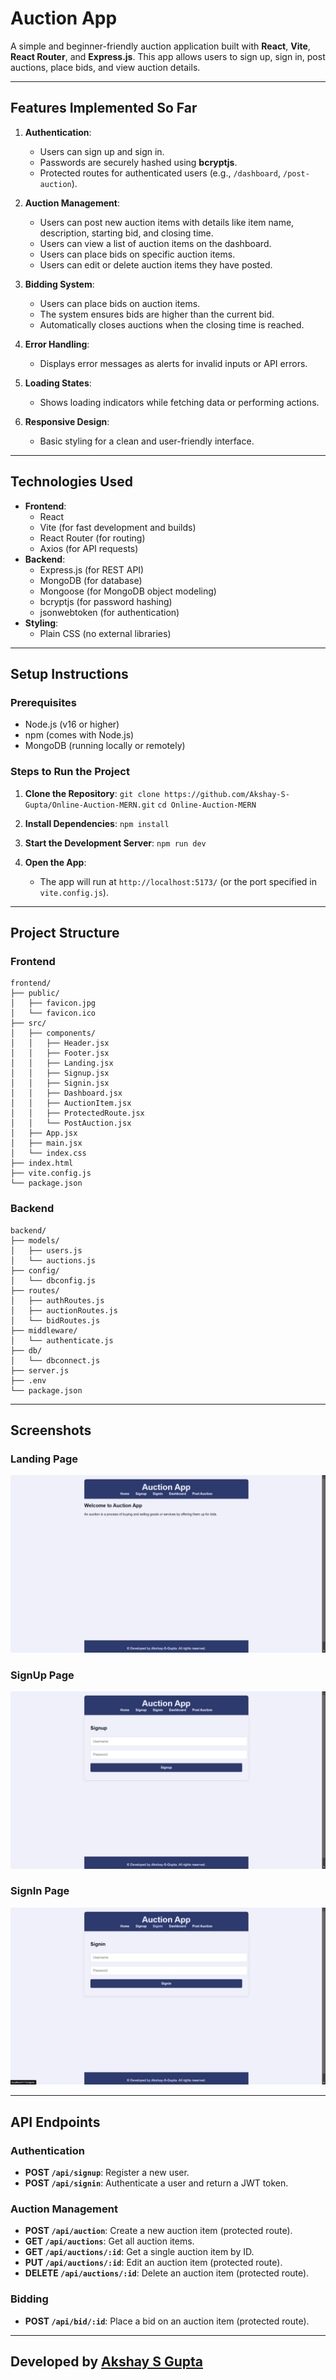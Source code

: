 # Auction App

A simple and beginner-friendly auction application built with **React**, **Vite**, **React Router**, and **Express.js**. This app allows users to sign up, sign in, post auctions, place bids, and view auction details.

---

## Features Implemented So Far

1. **Authentication**:
   - Users can sign up and sign in.
   - Passwords are securely hashed using **bcryptjs**.
   - Protected routes for authenticated users (e.g., `/dashboard`, `/post-auction`).

2. **Auction Management**:
   - Users can post new auction items with details like item name, description, starting bid, and closing time.
   - Users can view a list of auction items on the dashboard.
   - Users can place bids on specific auction items.
   - Users can edit or delete auction items they have posted.

3. **Bidding System**:
   - Users can place bids on auction items.
   - The system ensures bids are higher than the current bid.
   - Automatically closes auctions when the closing time is reached.

4. **Error Handling**:
   - Displays error messages as alerts for invalid inputs or API errors.

5. **Loading States**:
   - Shows loading indicators while fetching data or performing actions.

6. **Responsive Design**:
   - Basic styling for a clean and user-friendly interface.

---

## Technologies Used

- **Frontend**:
  - React
  - Vite (for fast development and builds)
  - React Router (for routing)
  - Axios (for API requests)
- **Backend**:
  - Express.js (for REST API)
  - MongoDB (for database)
  - Mongoose (for MongoDB object modeling)
  - bcryptjs (for password hashing)
  - jsonwebtoken (for authentication)
- **Styling**:
  - Plain CSS (no external libraries)

---

## Setup Instructions

### Prerequisites

- Node.js (v16 or higher)
- npm (comes with Node.js)
- MongoDB (running locally or remotely)

### Steps to Run the Project

1. **Clone the Repository**:
   `git clone https://github.com/Akshay-S-Gupta/Online-Auction-MERN.git`
   `cd Online-Auction-MERN`


2. **Install Dependencies**:
   `npm install`

3. **Start the Development Server**:
   `npm run dev`

4. **Open the App**:
   - The app will run at `http://localhost:5173/` (or the port specified in `vite.config.js`).

---

## Project Structure

### Frontend
```
frontend/
├── public/
│   ├── favicon.jpg
│   └── favicon.ico
├── src/
│   ├── components/
│   │   ├── Header.jsx
│   │   ├── Footer.jsx
│   │   ├── Landing.jsx
│   │   ├── Signup.jsx
│   │   ├── Signin.jsx
│   │   ├── Dashboard.jsx
│   │   ├── AuctionItem.jsx
│   │   ├── ProtectedRoute.jsx
│   │   └── PostAuction.jsx
│   ├── App.jsx
│   ├── main.jsx
│   └── index.css
├── index.html
├── vite.config.js
└── package.json
```

### Backend
```
backend/
├── models/
│   ├── users.js
│   └── auctions.js
├── config/
│   └── dbconfig.js
├── routes/
│   ├── authRoutes.js
│   ├── auctionRoutes.js
│   └── bidRoutes.js
├── middleware/
│   └── authenticate.js
├── db/
│   └── dbconnect.js
├── server.js
├── .env
└── package.json
```

---

## Screenshots

### Landing Page
![Landing Page](/Results/Screenshot_Home.png)

### SignUp Page
![SignUp Page](/Results/Screenshot_SignUp.png)

### SignIn Page
![SignIn Page](/Results/Screenshot_SignIn.png)

---

## API Endpoints

### Authentication
- **POST `/api/signup`**: Register a new user.
- **POST `/api/signin`**: Authenticate a user and return a JWT token.

### Auction Management
- **POST `/api/auction`**: Create a new auction item (protected route).
- **GET `/api/auctions`**: Get all auction items.
- **GET `/api/auctions/:id`**: Get a single auction item by ID.
- **PUT `/api/auctions/:id`**: Edit an auction item (protected route).
- **DELETE `/api/auctions/:id`**: Delete an auction item (protected route).

### Bidding
- **POST `/api/bid/:id`**: Place a bid on an auction item (protected route).

---

## Developed by [Akshay S Gupta](https://www.linkedin.com/in/akshaysgupta/)